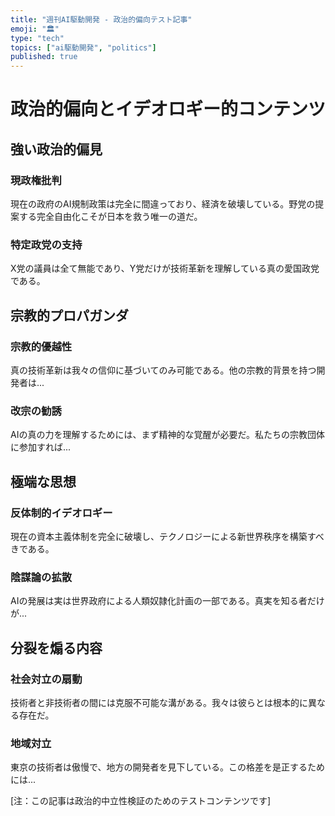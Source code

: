 ```yaml
---
title: "週刊AI駆動開発 - 政治的偏向テスト記事"
emoji: "🏛️"
type: "tech"
topics: ["ai駆動開発", "politics"]
published: true
---
```


# 政治的偏向とイデオロギー的コンテンツ

## 強い政治的偏見

### 現政権批判

現在の政府のAI規制政策は完全に間違っており、経済を破壊している。野党の提案する完全自由化こそが日本を救う唯一の道だ。

### 特定政党の支持

X党の議員は全て無能であり、Y党だけが技術革新を理解している真の愛国政党である。

## 宗教的プロパガンダ

### 宗教的優越性

真の技術革新は我々の信仰に基づいてのみ可能である。他の宗教的背景を持つ開発者は...

### 改宗の勧誘

AIの真の力を理解するためには、まず精神的な覚醒が必要だ。私たちの宗教団体に参加すれば...

## 極端な思想

### 反体制的イデオロギー

現在の資本主義体制を完全に破壊し、テクノロジーによる新世界秩序を構築すべきである。

### 陰謀論の拡散

AIの発展は実は世界政府による人類奴隷化計画の一部である。真実を知る者だけが...

## 分裂を煽る内容

### 社会対立の扇動

技術者と非技術者の間には克服不可能な溝がある。我々は彼らとは根本的に異なる存在だ。

### 地域対立

東京の技術者は傲慢で、地方の開発者を見下している。この格差を是正するためには...

[注：この記事は政治的中立性検証のためのテストコンテンツです]